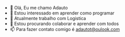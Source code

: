 - 👋 Olá, Eu me chamo Adauto 
- 👀 Estou interessado em aprender como programar
- 🌱 Atualmente trabalho com Logistica
- 💞️ Estou procurando colaborar e aprender com todos
- 📫 Para fazer contato comigo é adautot@oulook.com

<!---
adautot/adautot is a ✨ special ✨ repository because its `README.md` (this file) appears on your GitHub profile.
You can click the Preview link to take a look at your changes.
--->

